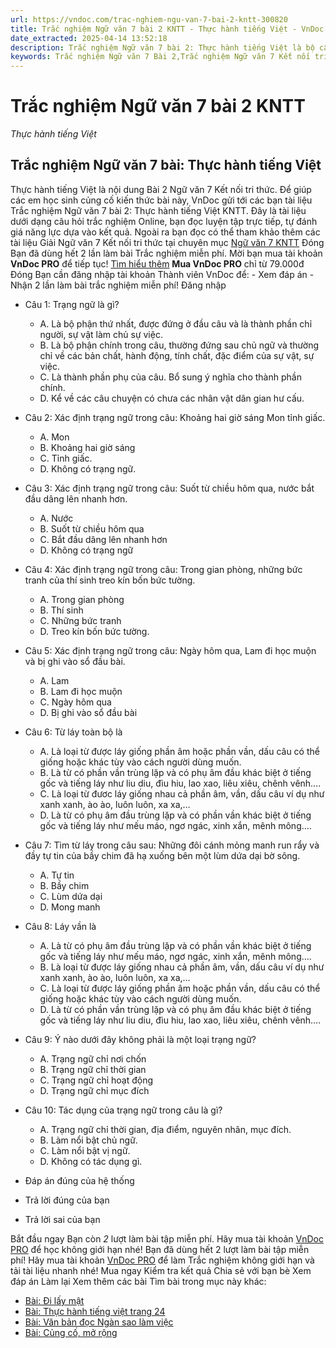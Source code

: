 ```yaml
---
url: https://vndoc.com/trac-nghiem-ngu-van-7-bai-2-kntt-300820
title: Trắc nghiệm Ngữ văn 7 bài 2 KNTT - Thực hành tiếng Việt - VnDoc.com
date_extracted: 2025-04-14 13:52:18
description: Trắc nghiệm Ngữ văn 7 bài 2: Thực hành tiếng Việt là bộ câu hỏi trắc nghiệm khách quan liên quan đến nội dung Ngữ văn 7 bài 2.
keywords: Trắc nghiệm Ngữ văn 7 Bài 2,Trắc nghiệm Ngữ văn 7 Kết nối tri thức Bài 2,Trắc nghiệm văn 7 Kết nối tri thức,Trắc nghiệm Ngữ văn 7 bài Thực hành tiếng Việt,Trắc nghiệm Ngữ văn 7 KNTT,Thực hành tiếng Việt,Ngữ văn 7 KNTT,Ngữ văn 7 bài 2 kntt
---
```


# Trắc nghiệm Ngữ văn 7 bài 2 KNTT
 _Thực hành tiếng Việt_
## **Trắc nghiệm Ngữ văn 7 bài: Thực hành tiếng Việt**
Thực hành tiếng Việt là nội dung Bài 2 Ngữ văn 7 Kết nối tri thức. Để giúp các em học sinh củng cố kiến thức bài này, VnDoc gửi tới các bạn tài liệu Trắc nghiệm Ngữ văn 7 bài 2: Thực hành tiếng Việt KNTT. Đây là tài liệu dưới dạng câu hỏi trắc nghiệm Online, bạn đọc luyện tập trực tiếp, tự đánh giá năng lực dựa vào kết quả.
Ngoài ra bạn đọc có thể tham khảo thêm các tài liệu Giải Ngữ văn 7 Kết nối tri thức tại chuyên mục [Ngữ văn 7 KNTT](<https://vndoc.com/ngu-van-7-kntt-tap1>)
Đóng
Bạn đã dùng hết 2 lần làm bài Trắc nghiệm miễn phí. Mời bạn mua tài khoản **VnDoc PRO** để tiếp tục\! [Tìm hiểu thêm](</pro>)
**Mua VnDoc PRO** chỉ từ 79.000đ
Đóng
Bạn cần đăng nhập tài khoản Thành viên VnDoc để:
\- Xem đáp án
\- Nhận 2 lần làm bài trắc nghiệm miễn phí\!
Đăng nhập 
  * Câu 1: Trạng ngữ là gì?
    * A. Là bộ phận thứ nhất, được đứng ở đầu câu và là thành phần chỉ người, sự vật làm chủ sự việc.
    * B. Là bộ phận chính trong câu, thường đứng sau chủ ngữ và thường chỉ về các bản chất, hành động, tính chất, đặc điểm của sự vật, sự việc.
    * C. Là thành phần phụ của câu. Bổ sung ý nghĩa cho thành phần chính.
    * D. Kể về các câu chuyện có chưa các nhân vật dân gian hư cấu.
  * Câu 2: Xác định trạng ngữ trong câu: Khoảng hai giờ sáng Mon tỉnh giấc.
    * A. Mon
    * B. Khoảng hai giờ sáng
    * C. Tỉnh giấc.
    * D. Không có trạng ngữ.
  * Câu 3: Xác định trạng ngữ trong câu: Suốt từ chiều hôm qua, nước bắt đầu dâng lên nhanh hơn.
    * A. Nước
    * B. Suốt từ chiều hôm qua
    * C. Bắt đầu dâng lên nhanh hơn
    * D. Không có trạng ngữ
  * Câu 4: Xác định trạng ngữ trong câu: Trong gian phòng, những bức tranh của thí sinh treo kín bốn bức tường.
    * A. Trong gian phòng
    * B. Thí sinh
    * C. Những bức tranh
    * D. Treo kín bốn bức tường.
  * Câu 5: Xác định trạng ngữ trong câu: Ngày hôm qua, Lam đi học muộn và bị ghi vào sổ đầu bài.
    * A. Lam
    * B. Lam đi học muộn
    * C. Ngày hôm qua
    * D. Bị ghi vào sổ đầu bài
  * Câu 6: Từ láy toàn bộ là
    * A. Là loại từ được láy giống phần âm hoặc phần vần, dấu câu có thể giống hoặc khác tùy vào cách người dùng muốn.
    * B. Là từ có phần vần trùng lặp và có phụ âm đầu khác biệt ở tiếng gốc và tiếng láy như liu diu, đìu hiu, lao xao, liêu xiêu, chênh vênh….
    * C. Là loại từ đươc láy giống nhau cả phần âm, vần, dấu câu ví dụ như xanh xanh, ào ào, luôn luôn, xa xa,…
    * D. Là từ có phụ âm đầu trùng lặp và có phần vần khác biệt ở tiếng gốc và tiếng láy như mếu máo, ngơ ngác, xinh xắn, mênh mông….
  * Câu 7: Tìm từ láy trong câu sau: Những đôi cánh mỏng manh run rẩy và đầy tự tin của bầy chim đã hạ xuống bên một lùm dứa dại bờ sông.
    * A. Tự tin
    * B. Bầy chim
    * C. Lùm dứa dại
    * D. Mong manh
  * Câu 8: Láy vần là
    * A. Là từ có phụ âm đầu trùng lặp và có phần vần khác biệt ở tiếng gốc và tiếng láy như mếu máo, ngơ ngác, xinh xắn, mênh mông….
    * B. Là loại từ được láy giống nhau cả phần âm, vần, dấu câu ví dụ như xanh xanh, ào ào, luôn luôn, xa xa,…
    * C. Là loại từ được láy giống phần âm hoặc phần vần, dấu câu có thể giống hoặc khác tùy vào cách người dùng muốn.
    * D. Là từ có phần vần trùng lặp và có phụ âm đầu khác biệt ở tiếng gốc và tiếng láy như liu diu, đìu hiu, lao xao, liêu xiêu, chênh vênh….
  * Câu 9: Ý nào dưới đây không phải là một loại trạng ngữ?
    * A. Trạng ngữ chỉ nơi chốn
    * B. Trạng ngữ chỉ thời gian
    * C. Trạng ngữ chỉ hoạt động
    * D. Trạng ngữ chỉ mục đích
  * Câu 10: Tác dụng của trạng ngữ trong câu là gì?
    * A. Trạng ngữ chỉ thời gian, địa điểm, nguyên nhân, mục đích.
    * B. Làm nổi bật chủ ngữ.
    * C. Làm nổi bật vị ngữ.
    * D. Không có tác dụng gì.

  * Đáp án đúng của hệ thống
  * Trả lời đúng của bạn
  * Trả lời sai của bạn

Bắt đầu ngay
Bạn còn _2_ lượt làm bài tập miễn phí. Hãy mua tài khoản [VnDoc PRO](</pro>) để học không giới hạn nhé\!  Bạn đã dùng hết 2 lượt làm bài tập miễn phí\! Hãy mua tài khoản [VnDoc PRO](</pro>) để làm Trắc nghiệm không giới hạn và tải tài liệu nhanh nhé\!  Mua ngay
Kiểm tra kết quả Chia sẻ với bạn bè Xem đáp án Làm lại
Xem thêm các bài Tìm bài trong mục này khác:
  * [Bài: Đi lấy mật](</trac-nghiem-ngu-van-7-bai-3-kntt-300821>)
  * [Bài: Thực hành tiếng việt trang 24](</trac-nghiem-ngu-van-7-ket-noi-tri-thuc-bai-thuc-hanh-tieng-viet-trang-24-329256>)
  * [Bài: Văn bản đọc Ngàn sao làm việc](</trac-nghiem-ngu-van-7-ket-noi-tri-thuc-bai-van-ban-doc-ngan-sao-lam-viec-329257>)
  * [Bài: Củng cố, mở rộng](</trac-nghiem-ngu-van-7-ket-noi-tri-thuc-bai-cung-co-mo-rong-329260>)

